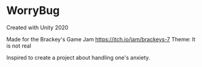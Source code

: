 # WorryBug

Created with Unity 2020

Made for the Brackey's Game Jam https://itch.io/jam/brackeys-7
Theme: It is not real

Inspired to create a project about handling one's anxiety.
